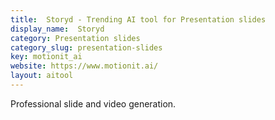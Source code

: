 ```yaml
---
title:  Storyd - Trending AI tool for Presentation slides
display_name:  Storyd
category: Presentation slides
category_slug: presentation-slides
key: motionit_ai
website: https://www.motionit.ai/
layout: aitool
---
```


Professional slide and video generation.
